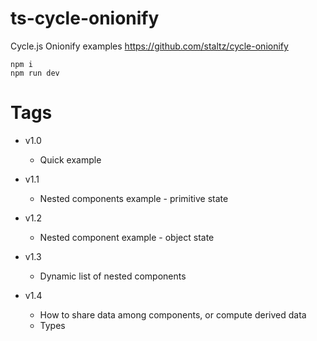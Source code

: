 # ts-cycle-onionify

Cycle.js Onionify examples
https://github.com/staltz/cycle-onionify

```
npm i
npm run dev
```

# Tags

- v1.0
  - Quick example

- v1.1
  - Nested components example - primitive state

 - v1.2
   - Nested component example - object state

 - v1.3
   - Dynamic list of nested components

 - v1.4
   -	How to share data among components, or compute derived data
	 - Types
